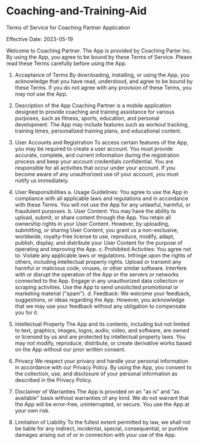 # Coaching-and-Training-Aid

Terms of Service for Coaching Partner Application

Effective Date: 2023-05-19

Welcome to Coaching Partner. The App is provided by Coaching Parter Inc. By using the App, you agree to be bound by these Terms of Service. Please read these Terms carefully before using the App.

1. Acceptance of Terms
By downloading, installing, or using the App, you acknowledge that you have read, understood, and agree to be bound by these Terms. If you do not agree with any provision of these Terms, you may not use the App.

2. Description of the App
Coaching Partner is a mobile application designed to provide coaching and training assistance for various purposes, such as fitness, sports, education, and personal development. The App may include features such as workout tracking, training times, personalized training plans, and educational content.

3. User Accounts and Registration
To access certain features of the App, you may be required to create a user account. You must provide accurate, complete, and current information during the registration process and keep your account credentials confidential. You are responsible for all activities that occur under your account. If you become aware of any unauthorized use of your account, you must notify us immediately.

4. User Responsibilities
a. Usage Guidelines: You agree to use the App in compliance with all applicable laws and regulations and in accordance with these Terms. You will not use the App for any unlawful, harmful, or fraudulent purposes.
b. User Content: You may have the ability to upload, submit, or share content through the App. You retain all ownership rights in your User Content. However, by uploading, submitting, or sharing User Content, you grant us a non-exclusive, worldwide, royalty-free license to use, reproduce, modify, adapt, publish, display, and distribute your User Content for the purpose of operating and improving the App.
c. Prohibited Activities: You agree not to:
Violate any applicable laws or regulations.
Infringe upon the rights of others, including intellectual property rights.
Upload or transmit any harmful or malicious code, viruses, or other similar software.
Interfere with or disrupt the operation of the App or the servers or networks connected to the App.
Engage in any unauthorized data collection or scraping activities.
Use the App to send unsolicited promotional or marketing material ("spam").
d. Feedback: We welcome your feedback, suggestions, or ideas regarding the App. However, you acknowledge that we may use your feedback without any obligation to compensate you for it.

5. Intellectual Property
The App and its contents, including but not limited to text, graphics, images, logos, audio, video, and software, are owned or licensed by us and are protected by intellectual property laws. You may not modify, reproduce, distribute, or create derivative works based on the App without our prior written consent.

6. Privacy
We respect your privacy and handle your personal information in accordance with our Privacy Policy. By using the App, you consent to the collection, use, and disclosure of your personal information as described in the Privacy Policy.

7. Disclaimer of Warranties
The App is provided on an "as is" and "as available" basis without warranties of any kind. We do not warrant that the App will be error-free, uninterrupted, or secure. You use the App at your own risk.

8. Limitation of Liability
To the fullest extent permitted by law, we shall not be liable for any indirect, incidental, special, consequential, or punitive damages arising out of or in connection with your use of the App.
